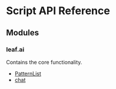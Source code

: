 # Script API Reference

## Modules

### leaf.ai

Contains the core functionality.

* [PatternList](api/script/PatternList.md)
* [chat](api/script/chat.md)
